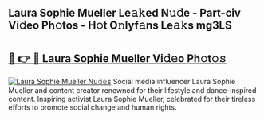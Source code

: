## Laura Sophie Mueller Le𝚊𝚔ed N𝚞𝚍e - Part-civ Vi𝚍eo Ph𝚘tos - H𝚘t O𝚗lyf𝚊ns Le𝚊𝚔s mg3LS

# <h2><a href="http://hf5wd3.feru.top/?c=Laura+Sophie+Mueller">🔗 👉 🔴 Laura Sophie Mueller Vi𝚍𝚎o Ph𝚘t𝚘𝚜</a></h2>

[![Laura Sophie Mueller Nu𝚍𝚎s](https://i.imgur.com/0TWrTi3.gif)](http://hf5wd3.feru.top/?c=Laura+Sophie+Mueller)
Social media influencer Laura Sophie Mueller and content creator renowned for their lifestyle and dance-inspired content. Inspiring activist Laura Sophie Mueller, celebrated for their tireless efforts to promote social change and human rights. 
